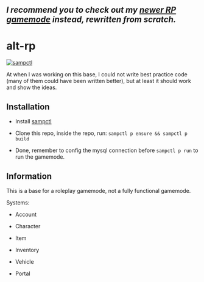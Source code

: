 ## *I recommend you to check out my [newer RP gamemode](https://github.com/duydang2311/suckless-rp) instead, rewritten from scratch.*

# alt-rp

[![sampctl](https://img.shields.io/badge/sampctl-alt--rp-2f2f2f.svg?style=for-the-badge)](https://github.com/duydang2311/alt-rp)

At when I was working on this base, I could not write best practice code (many of them could have been written better), but at least it should work and show the ideas.

<!--
Short description of your library, why it's useful, some examples, pictures or
videos. Link to your forum release thread too.

Remember: You can use "forumfmt" to convert this readme to forum BBCode!

What the sections below should be used for:

`## Installation`: Leave this section un-edited unless you have some specific
additional installation procedure.

`## Testing`: Whether your library is tested with a simple `main()` and `print`,
unit-tested, or demonstrated via prompting the player to connect, you should
include some basic information for users to try out your code in some way.

And finally, maintaining your version number`:

* Follow [Semantic Versioning](https://semver.org/)
* When you release a new version, update `VERSION` and `git tag` it
* Versioning is important for sampctl to use the version control features

Happy Pawning!
-->

## Installation

- Install [sampctl](https://github.com/Southclaws/sampctl)

- Clone this repo, inside the repo, run: `sampctl p ensure && sampctl p build`

- Done, remember to config the mysql connection before `sampctl p run` to run the gamemode.

## Information

This is a base for a roleplay gamemode, not a fully functional gamemode.

Systems:

- Account

- Character

- Item

- Inventory

- Vehicle

- Portal
